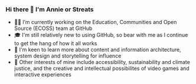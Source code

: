 ### Hi there 👋 I'm Annie or Streats

* 👩‍💻 I’m currently working on the Education, Communities and Open Source (ECOSS) team at GitHub 
* 🎓 I'm still relatively new to using GitHub, so bear with me as I continue to get the hang of how it all works
* 🌱 I'm keen to learn more about content and information architecture, system design and storytelling for influence
* 🤔 Other interests of mine include accessibility, sustainability and climate justice, and the creative and intellectual possibilites of video games and interactive experiences
